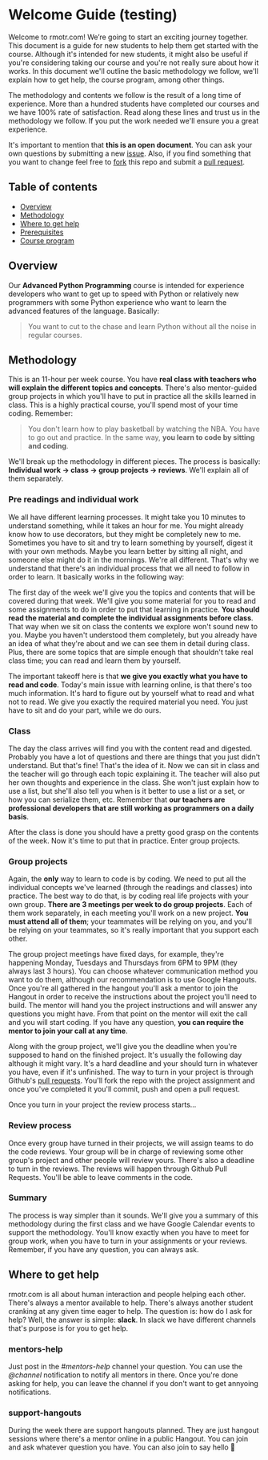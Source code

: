 # Welcome Guide (testing)

Welcome to rmotr.com! We’re going to start an exciting journey together. This document is a guide for new students to help them get started with the course. Although it's intended for new students, it might also be useful if you're considering taking our course and you're not really sure about how it works. In this document we'll outline the basic methodology we follow, we'll explain how to get help, the course program, among other things.

The methodology and contents we follow is the result of a long time of experience. More than a hundred students have completed our courses and we have 100% rate of satisfaction. Read along these lines and trust us in the methodology we follow. If you put the work needed we'll ensure you a great experience.

It's important to mention that **this is an open document**. You can ask your own questions by submitting a new [issue](https://github.com/rmotr/pyp-welcome-guide/issues). Also, if you find something that you want to change feel free to [fork](https://help.github.com/articles/fork-a-repo/) this repo and submit a [pull request](https://help.github.com/articles/using-pull-requests/).

Table of contents
-------

- [Overview](#overview)
- [Methodology](#methodology)
- [Where to get help]()
- [Prerequisites]()
- [Course program]()

## Overview

Our **Advanced Python Programming** course is intended for experience developers who want to get up to speed with Python or relatively new programmers with some Python experience who want to learn the advanced features of the language. Basically:

> You want to cut to the chase and learn Python without all the noise in regular courses.

## Methodology

This is an 11-hour per week course. You have **real class with teachers who will explain the different topics and concepts**. There's also mentor-guided group projects in which you'll have to put in practice all the skills learned in class. This is a highly practical course, you'll spend most of your time coding. Remember:

> You don't learn how to play basketball by watching the NBA. You have to go out and practice. In the same way, **you learn to code by sitting and coding**.

We'll break up the methodology in different pieces. The process is basically: **Individual work -> class -> group projects -> reviews**. We'll explain all of them separately.

### Pre readings and individual work

We all have different learning processes. It might take you 10 minutes to understand something, while it takes an hour for me. You might already know how to use decorators, but they might be completely new to me. Sometimes you have to sit and try to learn something by yourself, digest it with your own methods. Maybe you learn better by sitting all night, and someone else might do it in the mornings. We're all different. That's why we understand that there's an individual process that we all need to follow in order to learn. It basically works in the following way:

The first day of the week we'll give you the topics and contents that will be covered during that week. We'll give you some material for you to read and some assignments to do in order to put that learning in practice. **You should read the material and complete the individual assignments before class**. That way when we sit on class the contents we explore won't sound new to you. Maybe you haven't understood them completely, but you already have an idea of what they're about and we can see them in detail during class. Plus, there are some topics that are simple enough that shouldn't take real class time; you can read and learn them by yourself.

The important takeoff here is that **we give you exactly what you have to read and code**. Today's main issue with learning online, is that there's too much information. It's hard to figure out by yourself what to read and what not to read. We give you exactly the required material you need. You just have to sit and do your part, while we do ours.

### Class

The day the class arrives will find you with the content read and digested. Probably you have a lot of questions and there are things that you just didn't understand. But that's fine! That's the idea of it. Now we can sit in class and the teacher will go through each topic explaining it. The teacher will also put her own thoughts and experience in the class. She won't just explain how to use a list, but she'll also tell you when is it better to use a list or a set, or how you can serialize them, etc. Remember that **our teachers are professional developers that are still working as programmers on a daily basis**.

After the class is done you should have a pretty good grasp on the contents of the week. Now it's time to put that in practice. Enter group projects.

### Group projects

Again, the **only** way to learn to code is by coding. We need to put all the individual concepts we've learned (through the readings and classes) into practice. The best way to do that, is by coding real life projects with your own group. **There are 3 meetings per week to do group projects**. Each of them work separately, in each meeting you'll work on a new project. **You must attend all of them**; your teammates will be relying on you, and you'll be relying on your teammates, so it's really important that you support each other.

The group project meetings have fixed days, for example, they're happening Monday, Tuesdays and Thursdays from 6PM to 9PM (they always last 3 hours). You can choose whatever communication method you want to do them, although our recommendation is to use Google Hangouts. Once you're all gathered in the hangout you'll ask a mentor to join the Hangout in order to receive the instructions about the project you'll need to build. The mentor will hand you the project instructions and will answer any questions you might have. From that point on the mentor will exit the call and you will start coding. If you have any question, **you can require the mentor to join your call at any time**.

Along with the group project, we'll give you the deadline when you're supposed to hand on the finished project. It's usually the following day although it might vary. It's a hard deadline and your should turn in whatever you have, even if it's unfinished. The way to turn in your project is through Github's [pull requests](https://help.github.com/articles/using-pull-requests/). You'll fork the repo with the project assignment and once you've completed it you'll commit, push and open a pull request.

Once you turn in your project the review process starts...

### Review process

Once every group have turned in their projects, we will assign teams to do the code reviews. Your group will be in charge of reviewing some other group's project and other people will review yours. There's also a deadline to turn in the reviews. The reviews will happen through Github Pull Requests. You'll be able to leave comments in the code.

### Summary

The process is way simpler than it sounds. We'll give you a summary of this methodology during the first class and we have Google Calendar events to support the methodology. You'll know exactly when you have to meet for group work, when you have to turn in your assignments or your reviews. Remember, if you have any question, you can always ask.

## Where to get help

rmotr.com is all about human interaction and people helping each other. There's always a mentor available to help. There's always another student cranking at any given time eager to help. The question is: how do I ask for help? Well, the answer is simple: **slack**. In slack we have different channels that's purpose is for you to get help.

### mentors-help

Just post in the _#mentors-help_ channel your question. You can use the _@channel_ notification to notify all mentors in there. Once you're done asking for help, you can leave the channel if you don't want to get annyoing notifications.

### support-hangouts

During the week there are support hangouts planned. They are just hangout sessions where there's a mentor online in a public Hangout. You can join and ask whatever question you have. You can also join to say hello 👋
